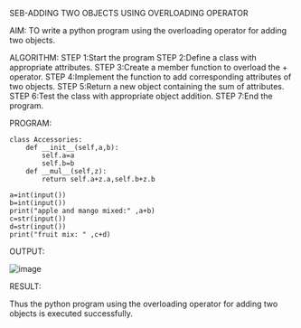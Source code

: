 SEB-ADDING TWO OBJECTS USING OVERLOADING OPERATOR

AIM:
TO write a python program using the overloading operator for adding two objects.

ALGORITHM:
   STEP 1:Start the program
   STEP 2:Define a class with appropriate attributes.
   STEP 3:Create a member function to overload the + operator.
   STEP 4:Implement the function to add corresponding attributes of two objects.
   STEP 5:Return a new object containing the sum of attributes.
   STEP 6:Test the class with appropriate object addition.
   STEP 7:End the program.

PROGRAM:

```
class Accessories:
    def __init__(self,a,b):
        self.a=a
        self.b=b
    def __mul__(self,z):
        return self.a+z.a,self.b+z.b
        
a=int(input())
b=int(input())
print("apple and mango mixed:" ,a+b)
c=str(input())
d=str(input())
print("fruit mix: " ,c+d)
```

OUTPUT:


![image](https://github.com/user-attachments/assets/0304b366-68ee-4a53-b851-6bd3f4423e90)



RESULT:

Thus the python program using the overloading operator for adding two objects is executed successfully.




